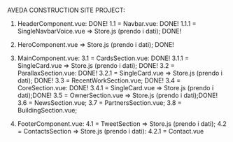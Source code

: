 AVEDA CONSTRUCTION SITE PROJECT:

1. HeaderComponent.vue: DONE!
    1.1 = Navbar.vue: DONE!
        1.1.1 = SingleNavbarVoice.vue => Store.js (prendo i dati); DONE!

2. HeroComponent.vue => Store.js (prendo i dati); DONE!

3. MainComponent.vue:
    3.1 = CardsSection.vue: DONE!
        3.1.1 = SingleCard.vue => Store.js (prendo i dati); DONE!
    3.2 = ParallaxSection.vue: DONE!
        3.2.1 = SingleCard.vue => Store.js (prendo i dati); DONE!
    3.3 = RecentWorkSection.vue; DONE!
    3.4 = CoreSection.vue: DONE!
        3.4.1 = SingleCard.vue => Store.js (prendo i dati);DONE!
    3.5 = OwnerSection.vue => Store.js (prendo i dati);DONE!
    3.6 = NewsSection.vue;
    3.7 = PartnersSection.vue;
    3.8 = BuildingSection.vue;

4. FooterComponent.vue:
    4.1 = TweetSection => Store.js (prendo i dati);
    4.2 = ContactsSection => Store.js (prendo i dati):
        4.2.1 = Contact.vue